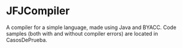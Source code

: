 # JFJCompiler

A compiler for a simple language, made using Java and BYACC. Code samples (both with and without compiler errors) are located in CasosDePrueba.
